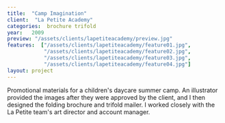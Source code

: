 ```yaml
---
title:  "Camp Imagination"
client:  "La Petite Academy"
categories:  brochure trifold
year:   2009
preview: "/assets/clients/lapetiteacademy/preview.jpg"
features:  ["/assets/clients/lapetiteacademy/feature01.jpg",
            "/assets/clients/lapetiteacademy/feature02.jpg",
            "/assets/clients/lapetiteacademy/feature03.jpg",
            "/assets/clients/lapetiteacademy/feature04.jpg"]
layout: project            
---
```

Promotional materials for a children's daycare summer camp. An illustrator provided the images after they were approved by the client, and I then designed the folding brochure and trifold mailer. I worked closely with the La Petite team's art director and account manager. 
